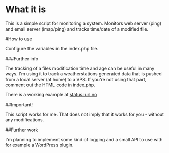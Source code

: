 # What it is
This is a simple script for monitoring a system. Monitors web server (ping) and email server (imap/ping) and tracks time/date of a modified file. 

#How to use

Configure the variables in the index.php file.


###Further info

The tracking of a files modification time and age can be useful in many ways. I'm using it to track a weatherstations generated data that is 
pushed from a local server (at home) to a VPS. If you're not using that part, comment out the HTML code in index.php.

There is a working example at [status.iurl.no](http://status.iurl.no)

##Important!

This script works for me. That does not imply that it works for you - without any modifications.

##Further work

I'm planning to implement some kind of logging and a small API to use with for example a WordPress plugin.

